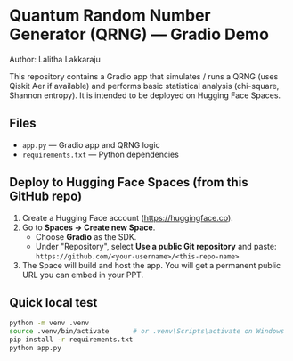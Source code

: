 # Quantum Random Number Generator (QRNG) — Gradio Demo

Author: Lalitha Lakkaraju

This repository contains a Gradio app that simulates / runs a QRNG (uses Qiskit Aer if available) and performs basic statistical analysis (chi-square, Shannon entropy). It is intended to be deployed on Hugging Face Spaces.

## Files
- `app.py` — Gradio app and QRNG logic
- `requirements.txt` — Python dependencies

## Deploy to Hugging Face Spaces (from this GitHub repo)
1. Create a Hugging Face account (https://huggingface.co).
2. Go to **Spaces → Create new Space**.
   - Choose **Gradio** as the SDK.
   - Under "Repository", select **Use a public Git repository** and paste:
     `https://github.com/<your-username>/<this-repo-name>`
3. The Space will build and host the app. You will get a permanent public URL you can embed in your PPT.

## Quick local test
```bash
python -m venv .venv
source .venv/bin/activate      # or .venv\Scripts\activate on Windows
pip install -r requirements.txt
python app.py